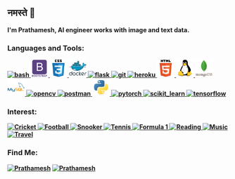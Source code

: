 ## नमस्ते 🙏
<b>I'm Prathamesh, AI engineer works with image and text data.<b><br>
  

<h3 align="left">Languages and Tools:</h3>
<p align="left"><a href="https://www.gnu.org/software/bash/" target="_blank"> <img src="https://www.vectorlogo.zone/logos/gnu_bash/gnu_bash-icon.svg" alt="bash" width="40" height="40"/> </a> 
<a href="https://getbootstrap.com" target="_blank"> <img src="https://raw.githubusercontent.com/devicons/devicon/master/icons/bootstrap/bootstrap-plain-wordmark.svg" alt="bootstrap" width="40" height="40"/> </a><a href="https://www.w3schools.com/css/" target="_blank"> <img src="https://raw.githubusercontent.com/devicons/devicon/master/icons/css3/css3-original-wordmark.svg" alt="css3" width="40" height="40"/> </a> <a href="https://www.docker.com/" target="_blank"> <img src="https://raw.githubusercontent.com/devicons/devicon/master/icons/docker/docker-original-wordmark.svg" alt="docker" width="40" height="40"/> </a><a href="https://flask.palletsprojects.com/" target="_blank"> <img src="https://www.vectorlogo.zone/logos/pocoo_flask/pocoo_flask-icon.svg" alt="flask" width="40" height="40"/> </a> <a href="https://git-scm.com/" target="_blank"> <img src="https://www.vectorlogo.zone/logos/git-scm/git-scm-icon.svg" alt="git" width="40" height="40"/> </a> <a href="https://heroku.com" target="_blank"> <img src="https://www.vectorlogo.zone/logos/heroku/heroku-icon.svg" alt="heroku" width="40" height="40"/> </a> <a href="https://www.w3.org/html/" target="_blank"> <img src="https://raw.githubusercontent.com/devicons/devicon/master/icons/html5/html5-original-wordmark.svg" alt="html5" width="40" height="40"/> </a> <a href="https://www.linux.org/" target="_blank"> <img src="https://raw.githubusercontent.com/devicons/devicon/master/icons/linux/linux-original.svg" alt="linux" width="40" height="40"/> </a><a href="https://www.mongodb.com/" target="_blank"> <img src="https://raw.githubusercontent.com/devicons/devicon/master/icons/mongodb/mongodb-original-wordmark.svg" alt="mongodb" width="40" height="40"/> </a> <a href="https://www.mysql.com/" target="_blank"> <img src="https://raw.githubusercontent.com/devicons/devicon/master/icons/mysql/mysql-original-wordmark.svg" alt="mysql" width="40" height="40"/> </a> <a href="https://opencv.org/" target="_blank"> <img src="https://www.vectorlogo.zone/logos/opencv/opencv-icon.svg" alt="opencv" width="40" height="40"/> </a> <a href="https://postman.com" target="_blank"> <img src="https://www.vectorlogo.zone/logos/getpostman/getpostman-icon.svg" alt="postman" width="40" height="40"/> </a> <a href="https://www.python.org" target="_blank"> <img src="https://raw.githubusercontent.com/devicons/devicon/master/icons/python/python-original.svg" alt="python" width="40" height="40"/> </a> <a href="https://pytorch.org/" target="_blank"> <img src="https://www.vectorlogo.zone/logos/pytorch/pytorch-icon.svg" alt="pytorch" width="40" height="40"/> </a> <a href="https://scikit-learn.org/" target="_blank"> <img src="https://upload.wikimedia.org/wikipedia/commons/0/05/Scikit_learn_logo_small.svg" alt="scikit_learn" width="40" height="40"/> </a> <a href="https://www.tensorflow.org" target="_blank"> <img src="https://www.vectorlogo.zone/logos/tensorflow/tensorflow-icon.svg" alt="tensorflow" width="40" height="40"/> </a> </p>
  

<h3 align="left">Interest:</h3>
<a href="" target="_blank"> <img src="https://svg-clipart.com/svg/symbol/RRPkFBr-olympic-sports-cricket-pictogram-vector.svg" alt="Cricket" width="40" height="40"/> </a> 
<a href="" target="_blank"> <img src="https://svg-clipart.com/svg/white/ILoRoa6-football-vector.svg" alt="Football" width="40" height="40"/> </a>
<a href="" target="_blank"> <img src="https://svg-clipart.com/svg/outline/Avxe0C7-wasat-snooker-player-vector.svg" alt="Snooker" width="40" height="40"/> </a>
<a href="" target="_blank"> <img src="https://svg-clipart.com/svg/black/eJIARzV-tennis-player-vector.svg" alt="Tennis" width="40" height="40"/> </a>  
<a href="" target="_blank"> <img src="https://svg-clipart.com/svg/green/WHbx6QI-green-formula-one-racecar-vector.svg" alt="Formula 1" width="40" height="40"/> </a>
<a href="" target="_blank"> <img src="https://svg-clipart.com/svg/yellow/lbsdGPq-yellow-book-reading-vector.svg" alt="Reading" width="40" height="40"/> </a>
<a href="" target="_blank"> <img src="https://svg-clipart.com/svg/white/BJdc8qy-music-note-vector.svg" alt="Music" width="40" height="40"/> </a> 
<a href="" target="_blank"> <img src="https://svg-clipart.com/svg/yellow/0cX4Ve3-compass-2-vector.svg" alt="Travel" width="40" height="40"/> </a> 

<h3 align="left">Find Me:</h3>
<a href="https://in.linkedin.com/in/prathamesh-mahadeshwar-000418202" target="_blank"> <img src="https://img.icons8.com/color/48/000000/linkedin.png" alt="Prathamesh" width="40" height="40"/></a>  
<a href="https://www.instagram.com/maha_prathamesh" target="_blank"> <img src="https://img.icons8.com/fluent/48/000000/instagram-new.png" alt="Prathamesh" width="40" height="40"/</a>

